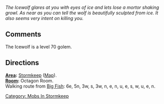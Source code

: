 *The Icewolf glares at you with eyes of ice and lets lose a mortor
shaking growl. As near as you can tell the wolf is beautifully sculpted
from ice. It also seems very intent on killing you.*

## Comments

The Icewolf is a level 70 golem.

## Directions

**[Area](:Category:_Areas "wikilink"):**
[Stormkeep](:Category:_Stormkeep "wikilink")
([Map](Stormkeep_Map "wikilink")).  
**[Room](:Category:_Rooms "wikilink"):** Octagon Room.  
Walking route from [Big Fish](Big_Fish_In_Cold_Water "wikilink"): 6e,
5n, 3w, s, 3w, n, e, n, u, e, s, w, u, e, n.  

[Category: Mobs In Stormkeep](Category:_Mobs_In_Stormkeep "wikilink")
